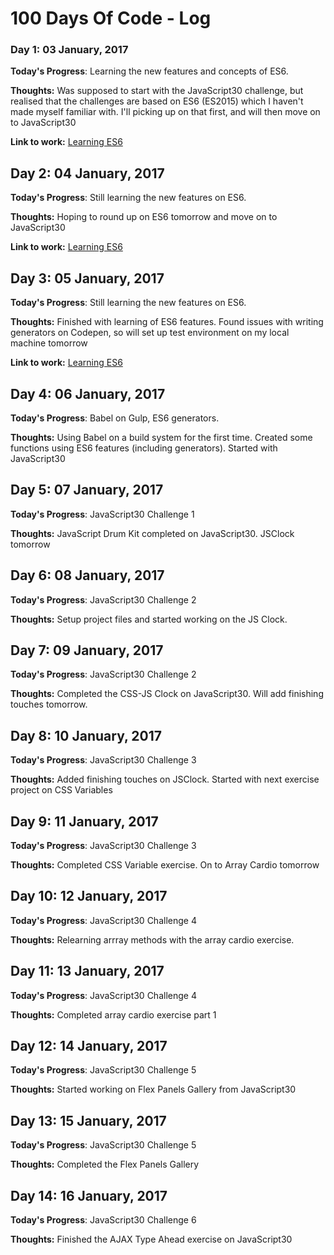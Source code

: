 # 100 Days Of Code - Log

### Day 1:  03 January, 2017 

**Today's Progress**: Learning the new features and concepts of ES6.

**Thoughts:** Was supposed to start with the JavaScript30 challenge, but realised that the challenges are based on ES6 (ES2015) which I haven't made myself familiar with. I'll picking up on that first, and will then move on to JavaScript30

**Link to work:** [Learning ES6](http://codepen.io/UgoHarry/pen/ygLBWw)

## Day 2:  04 January, 2017 

**Today's Progress**: Still learning the new features on ES6.

**Thoughts:** Hoping to round up on ES6 tomorrow and move on to JavaScript30

**Link to work:** [Learning ES6](http://codepen.io/UgoHarry/pen/ygLBWw)

## Day 3:  05 January, 2017 

**Today's Progress**: Still learning the new features on ES6.

**Thoughts:** Finished with learning of ES6 features. Found issues with writing generators on Codepen, so will set up test environment on my local machine tomorrow

**Link to work:** [Learning ES6](http://codepen.io/UgoHarry/pen/ygLBWw)

## Day 4:  06 January, 2017 

**Today's Progress**: Babel on Gulp, ES6 generators.

**Thoughts:** Using Babel on a build system for the first time. Created some functions using ES6 features (including generators). Started with JavaScript30 

## Day 5:  07 January, 2017 

**Today's Progress**: JavaScript30 Challenge 1

**Thoughts:** JavaScript Drum Kit completed on JavaScript30. JSClock tomorrow

## Day 6:  08 January, 2017 

**Today's Progress**: JavaScript30 Challenge 2

**Thoughts:** Setup project files and started working on the JS Clock.

## Day 7:  09 January, 2017 

**Today's Progress**: JavaScript30 Challenge 2

**Thoughts:** Completed the CSS-JS Clock on JavaScript30. Will add finishing touches tomorrow.

## Day 8:  10 January, 2017 

**Today's Progress**: JavaScript30 Challenge 3

**Thoughts:** Added finishing touches on JSClock. Started with next exercise project on CSS Variables

## Day 9:  11 January, 2017 

**Today's Progress**: JavaScript30 Challenge 3

**Thoughts:** Completed CSS Variable exercise. On to Array Cardio tomorrow 

## Day 10:  12 January, 2017 

**Today's Progress**: JavaScript30 Challenge 4

**Thoughts:** Relearning arrray methods with the array cardio exercise. 

## Day 11:  13 January, 2017 

**Today's Progress**: JavaScript30 Challenge 4

**Thoughts:** Completed array cardio exercise part 1

## Day 12:  14 January, 2017 

**Today's Progress**: JavaScript30 Challenge 5

**Thoughts:** Started working on Flex Panels Gallery from JavaScript30

## Day 13:  15 January, 2017 

**Today's Progress**: JavaScript30 Challenge 5

**Thoughts:** Completed the Flex Panels Gallery

## Day 14:  16 January, 2017 

**Today's Progress**: JavaScript30 Challenge 6

**Thoughts:** Finished the AJAX Type Ahead exercise on JavaScript30
